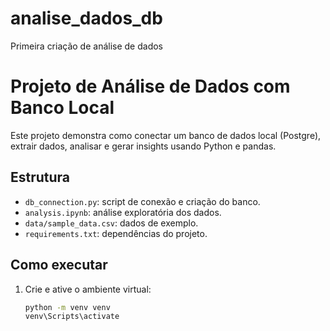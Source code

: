 # analise_dados_db
Primeira criação de análise de dados

# Projeto de Análise de Dados com Banco Local

Este projeto demonstra como conectar um banco de dados local (Postgre), extrair dados, analisar e gerar insights usando Python e pandas.

## Estrutura
- `db_connection.py`: script de conexão e criação do banco.
- `analysis.ipynb`: análise exploratória dos dados.
- `data/sample_data.csv`: dados de exemplo.
- `requirements.txt`: dependências do projeto.

## Como executar
1. Crie e ative o ambiente virtual:
   ```bash
   python -m venv venv
   venv\Scripts\activate
